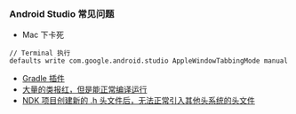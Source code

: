 ### Android Studio 常见问题

- Mac 下卡死
```shell
// Terminal 执行
defaults write com.google.android.studio AppleWindowTabbingMode manual
```
- [Gradle 插件](./as_1.md)
- [大量的类报红，但是能正常编译运行](./as_2.md)
- [NDK 项目创建新的 .h 头文件后，无法正常引入其他头系统的头文件](./as_3.md)